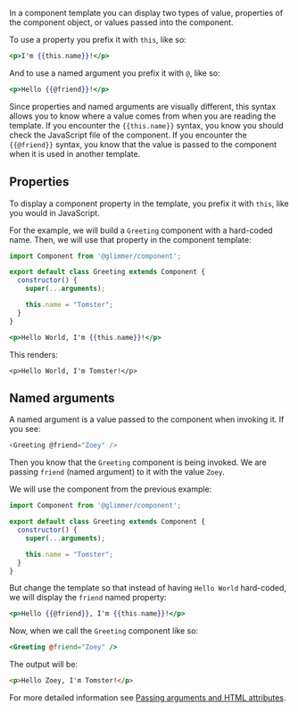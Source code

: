 In a component template you can display two types of value,
properties of the component object,
or values passed into the component.

To use a property you prefix it with `this`, like so:

```handlebars
<p>I'm {{this.name}}!</p>
```

And to use a named argument you prefix it with `@`, like so:

```handlebars
<p>Hello {{@friend}}!</p>
```

Since properties and named arguments are visually different,
this syntax allows you to know where a value comes from when you are reading the template.
If you encounter the `{{this.name}}` syntax,
you know you should check the JavaScript file of the component.
If you encounter the `{{@friend}}` syntax,
you know that the value is passed to the component when it is used in another template.

## Properties

To display a component property in the template, you prefix it with `this`,
like you would in JavaScript.

For the example, we will build a `Greeting` component with a hard-coded name.
Then, we will use that property in the component template:

```javascript {data-filename=src/ui/components/greeting/component.js}
import Component from '@glimmer/component';

export default class Greeting extends Component {
  constructor() {
    super(...arguments);

    this.name = "Tomster";
  }
}
```

```handlebars {data-filename=src/ui/components/greeting/template.hbs}
<p>Hello World, I'm {{this.name}}!</p>
```

This renders:

```
<p>Hello World, I'm Tomster!</p>
```

## Named arguments

A named argument is a value passed to the component when invoking it.
If you see:

```javascript
<Greeting @friend="Zoey" />
```

Then you know that the `Greeting` component is being invoked.
We are passing `friend` (named argument) to it with the value `Zoey`.

We will use the component from the previous example:

```javascript
import Component from '@glimmer/component';

export default class Greeting extends Component {
  constructor() {
    super(...arguments);

    this.name = "Tomster";
  }
}
```

But change the template so that instead of having `Hello World` hard-coded,
we will display the `friend` named property:

```handlebars
<p>Hello {{@friend}}, I'm {{this.name}}!</p>
```

Now, when we call the `Greeting` component like so:

```handlebars
<Greeting @friend="Zoey" />
```

The output will be:

```html
<p>Hello Zoey, I'm Tomster!</p>
```

For more detailed information see [Passing arguments and HTML attributes](./passing-arguments-and-html-attributes).
